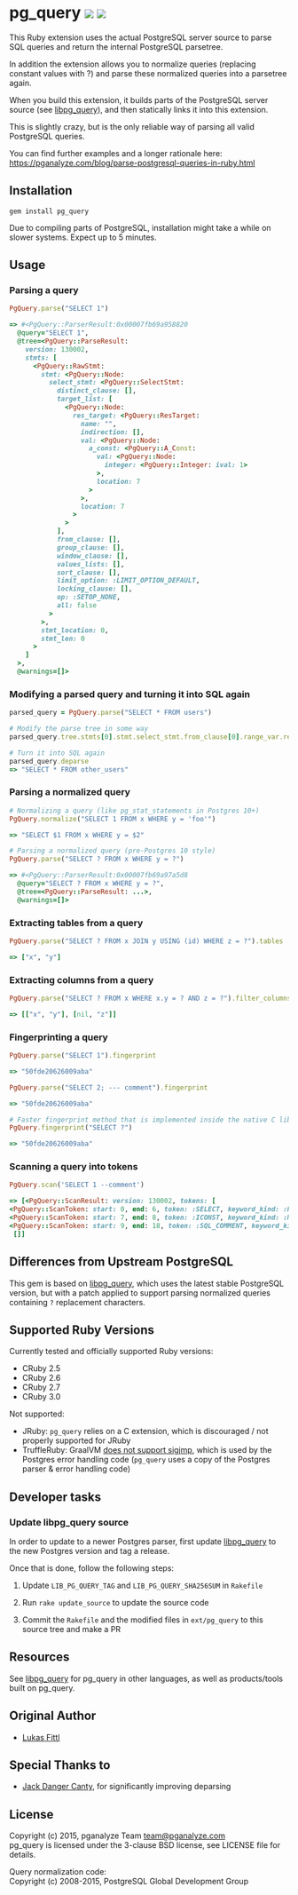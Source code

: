 # pg_query [ ![](https://img.shields.io/gem/v/pg_query.svg)](https://rubygems.org/gems/pg_query) [ ![](https://img.shields.io/gem/dt/pg_query.svg)](https://rubygems.org/gems/pg_query)

This Ruby extension uses the actual PostgreSQL server source to parse SQL queries and return the internal PostgreSQL parsetree.

In addition the extension allows you to normalize queries (replacing constant values with ?) and parse these normalized queries into a parsetree again.

When you build this extension, it builds parts of the PostgreSQL server source (see [libpg_query](https://github.com/pganalyze/libpg_query)), and then statically links it into this extension.

This is slightly crazy, but is the only reliable way of parsing all valid PostgreSQL queries.

You can find further examples and a longer rationale here: https://pganalyze.com/blog/parse-postgresql-queries-in-ruby.html

## Installation

```
gem install pg_query
```

Due to compiling parts of PostgreSQL, installation might take a while on slower systems. Expect up to 5 minutes.

## Usage

### Parsing a query

```ruby
PgQuery.parse("SELECT 1")

=> #<PgQuery::ParserResult:0x00007fb69a958820
  @query="SELECT 1",
  @tree=<PgQuery::ParseResult:
    version: 130002,
    stmts: [
      <PgQuery::RawStmt:
        stmt: <PgQuery::Node:
          select_stmt: <PgQuery::SelectStmt:
            distinct_clause: [],
            target_list: [
              <PgQuery::Node:
                res_target: <PgQuery::ResTarget:
                  name: "",
                  indirection: [],
                  val: <PgQuery::Node:
                    a_const: <PgQuery::A_Const:
                      val: <PgQuery::Node:
                        integer: <PgQuery::Integer: ival: 1>
                      >,
                      location: 7
                    >
                  >,
                  location: 7
                >
              >
            ],
            from_clause: [],
            group_clause: [],
            window_clause: [],
            values_lists: [],
            sort_clause: [],
            limit_option: :LIMIT_OPTION_DEFAULT,
            locking_clause: [],
            op: :SETOP_NONE,
            all: false
          >
        >,
        stmt_location: 0,
        stmt_len: 0
      >
    ]
  >,
  @warnings=[]>
```

### Modifying a parsed query and turning it into SQL again

```ruby
parsed_query = PgQuery.parse("SELECT * FROM users")

# Modify the parse tree in some way
parsed_query.tree.stmts[0].stmt.select_stmt.from_clause[0].range_var.relname = 'other_users'

# Turn it into SQL again
parsed_query.deparse
=> "SELECT * FROM other_users"
```

### Parsing a normalized query

```ruby
# Normalizing a query (like pg_stat_statements in Postgres 10+)
PgQuery.normalize("SELECT 1 FROM x WHERE y = 'foo'")

=> "SELECT $1 FROM x WHERE y = $2"

# Parsing a normalized query (pre-Postgres 10 style)
PgQuery.parse("SELECT ? FROM x WHERE y = ?")

=> #<PgQuery::ParserResult:0x00007fb69a97a5d8
  @query="SELECT ? FROM x WHERE y = ?",
  @tree=<PgQuery::ParseResult: ...>,
  @warnings=[]>
```

### Extracting tables from a query

```ruby
PgQuery.parse("SELECT ? FROM x JOIN y USING (id) WHERE z = ?").tables

=> ["x", "y"]
```

### Extracting columns from a query

```ruby
PgQuery.parse("SELECT ? FROM x WHERE x.y = ? AND z = ?").filter_columns

=> [["x", "y"], [nil, "z"]]
```

### Fingerprinting a query

```ruby
PgQuery.parse("SELECT 1").fingerprint

=> "50fde20626009aba"

PgQuery.parse("SELECT 2; --- comment").fingerprint

=> "50fde20626009aba"

# Faster fingerprint method that is implemented inside the native C library
PgQuery.fingerprint("SELECT ?")

=> "50fde20626009aba"
```

### Scanning a query into tokens

```ruby
PgQuery.scan('SELECT 1 --comment')

=> [<PgQuery::ScanResult: version: 130002, tokens: [
<PgQuery::ScanToken: start: 0, end: 6, token: :SELECT, keyword_kind: :RESERVED_KEYWORD>,
<PgQuery::ScanToken: start: 7, end: 8, token: :ICONST, keyword_kind: :NO_KEYWORD>,
<PgQuery::ScanToken: start: 9, end: 18, token: :SQL_COMMENT, keyword_kind: :NO_KEYWORD>]>,
 []]
```

## Differences from Upstream PostgreSQL

This gem is based on [libpg_query](https://github.com/pganalyze/libpg_query),
which uses the latest stable PostgreSQL version, but with a patch applied
to support parsing normalized queries containing `?` replacement characters.

## Supported Ruby Versions

Currently tested and officially supported Ruby versions:

* CRuby 2.5
* CRuby 2.6
* CRuby 2.7
* CRuby 3.0

Not supported:

* JRuby: `pg_query` relies on a C extension, which is discouraged / not properly supported for JRuby
* TruffleRuby: GraalVM [does not support sigjmp](https://www.graalvm.org/reference-manual/llvm/NativeExecution/), which is used by the Postgres error handling code (`pg_query` uses a copy of the Postgres parser & error handling code)

## Developer tasks

### Update libpg_query source

In order to update to a newer Postgres parser, first update [libpg_query](https://github.com/pganalyze/libpg_query) to the new Postgres version and tag a release.

Once that is done, follow the following steps:

1. Update `LIB_PG_QUERY_TAG` and `LIB_PG_QUERY_SHA256SUM` in `Rakefile`

2. Run `rake update_source` to update the source code

3. Commit the `Rakefile` and the modified files in `ext/pg_query` to this source tree and make a PR


## Resources

See [libpg_query](https://github.com/pganalyze/libpg_query/blob/13-latest/README.md#resources) for pg_query in other languages, as well as products/tools built on pg_query.

## Original Author

- [Lukas Fittl](mailto:lukas@fittl.com)


## Special Thanks to

- [Jack Danger Canty](https://github.com/JackDanger), for significantly improving deparsing


## License

Copyright (c) 2015, pganalyze Team <team@pganalyze.com><br>
pg_query is licensed under the 3-clause BSD license, see LICENSE file for details.

Query normalization code:<br>
Copyright (c) 2008-2015, PostgreSQL Global Development Group
